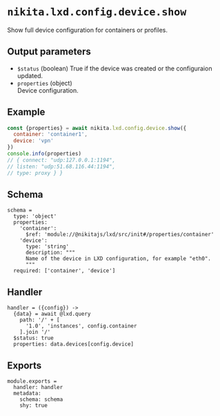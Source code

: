 
# `nikita.lxd.config.device.show`

Show full device configuration for containers or profiles.

## Output parameters

* `$status` (boolean)
  True if the device was created or the configuraion updated.
* `properties` (object)   
  Device configuration.

## Example

```js
const {properties} = await nikita.lxd.config.device.show({
  container: 'container1',
  device: 'vpn'
})
console.info(properties)
// { connect: "udp:127.0.0.1:1194",
// listen: "udp:51.68.116.44:1194",
// type: proxy } }
```

## Schema

    schema =
      type: 'object'
      properties:
        'container':
          $ref: 'module://@nikitajs/lxd/src/init#/properties/container'
        'device':
          type: 'string'
          description: """
          Name of the device in LXD configuration, for example "eth0".
          """
      required: ['container', 'device']

## Handler

    handler = ({config}) ->
      {data} = await @lxd.query
        path: '/' + [
          '1.0', 'instances', config.container
        ].join '/'
      $status: true
      properties: data.devices[config.device]

## Exports

    module.exports =
      handler: handler
      metadata:
        schema: schema
        shy: true
